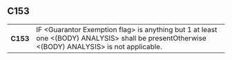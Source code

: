 ## C153
<table>
 <tr>
  <th>
   C153
  </th>
  <td>
   IF &lt;Guarantor Exemption flag&gt; is anything but 1  at least one &lt;(BODY) ANALYSIS&gt; shall be presentOtherwise  &lt;(BODY) ANALYSIS&gt; is not applicable.
  </td>
 </tr>
</table>
